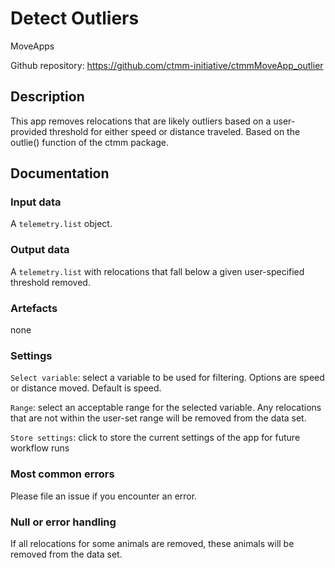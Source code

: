 # Detect Outliers

MoveApps

Github repository: https://github.com/ctmm-initiative/ctmmMoveApp_outlier

## Description
This app removes relocations that are likely outliers based on a user-provided threshold for either speed or distance traveled. Based on the outlie() function of the ctmm package.

## Documentation

### Input data
A `telemetry.list` object. 

### Output data
A `telemetry.list` with relocations that fall below a given user-specified threshold removed. 

### Artefacts
none

### Settings

`Select variable`: select a variable to be used for filtering. Options are speed or distance moved. Default is speed. 

`Range`: select an acceptable range for the selected variable. Any relocations that are not within the user-set range will be removed from the data set.  

`Store settings`: click to store the current settings of the app for future workflow runs  


### Most common errors
Please file an issue if you encounter an error. 

### Null or error handling
If all relocations for some animals are removed, these animals will be removed from the data set. 
